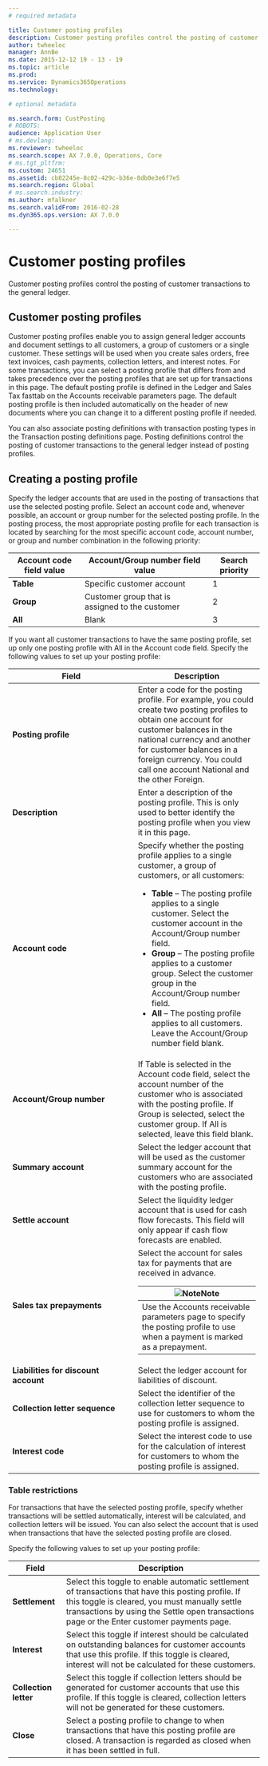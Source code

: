 ```yaml
---
# required metadata

title: Customer posting profiles
description: Customer posting profiles control the posting of customer transactions to the general ledger.
author: twheeloc
manager: AnnBe
ms.date: 2015-12-12 19 - 13 - 19
ms.topic: article
ms.prod: 
ms.service: Dynamics365Operations
ms.technology: 

# optional metadata

ms.search.form: CustPosting
# ROBOTS: 
audience: Application User
# ms.devlang: 
ms.reviewer: twheeloc
ms.search.scope: AX 7.0.0, Operations, Core
# ms.tgt_pltfrm: 
ms.custom: 24651
ms.assetid: cb82245e-8c02-429c-b36e-8db0e3e6f7e5
ms.search.region: Global
# ms.search.industry: 
ms.author: mfalkner
ms.search.validFrom: 2016-02-28
ms.dyn365.ops.version: AX 7.0.0

---
```


# Customer posting profiles

Customer posting profiles control the posting of customer transactions to the general ledger.

Customer posting profiles
-------------------------

Customer posting profiles enable you to assign general ledger accounts and document settings to all customers, a group of customers or a single customer. These settings will be used when you create sales orders, free text invoices, cash payments, collection letters, and interest notes. For some transactions, you can select a posting profile that differs from and takes precedence over the posting profiles that are set up for transactions in this page. The default posting profile is defined in the Ledger and Sales Tax fasttab on the Accounts receivable parameters page. The default posting profile is then included automatically on the header of new documents where you can change it to a different posting profile if needed.

You can also associate posting definitions with transaction posting types in the Transaction posting definitions page. Posting definitions control the posting of customer transactions to the general ledger instead of posting profiles.

## Creating a posting profile
Specify the ledger accounts that are used in the posting of transactions that use the selected posting profile. Select an account code and, whenever possible, an account or group number for the selected posting profile. In the posting process, the most appropriate posting profile for each transaction is located by searching for the most specific account code, account number, or group and number combination in the following priority:

| **Account code** field value | **Account/Group number** field value            | Search priority |
|------------------------------|-------------------------------------------------|-----------------|
| **Table**                    | Specific customer account                       | 1               |
| **Group**                    | Customer group that is assigned to the customer | 2               |
| **All**                      | Blank                                           | 3               |

If you want all customer transactions to have the same posting profile, set up only one posting profile with All in the Account code field. Specify the following values to set up your posting profile:

<table>
<colgroup>
<col width="50%" />
<col width="50%" />
</colgroup>
<thead>
<tr class="header">
<th>Field</th>
<th>Description</th>
</tr>
</thead>
<tbody>
<tr class="odd">
<td><strong>Posting profile</strong></td>
<td>Enter a code for the posting profile. For example, you could create two posting profiles to obtain one account for customer balances in the national currency and another for customer balances in a foreign currency. You could call one account National and the other Foreign.</td>
</tr>
<tr class="even">
<td><strong>Description</strong></td>
<td>Enter a description of the posting profile. This is only used to better identify the posting profile when you view it in this page.</td>
</tr>
<tr class="odd">
<td><strong>Account code</strong></td>
<td>Specify whether the posting profile applies to a single customer, a group of customers, or all customers:
<ul>
<li><strong>Table</strong> – The posting profile applies to a single customer. Select the customer account in the Account/Group number field.</li>
<li><strong>Group</strong> – The posting profile applies to a customer group. Select the customer group in the Account/Group number field.</li>
<li><strong>All</strong> – The posting profile applies to all customers. Leave the Account/Group number field blank.</li>
</ul></td>
</tr>
<tr class="even">
<td><strong>Account/Group number</strong></td>
<td>If Table is selected in the Account code field, select the account number of the customer who is associated with the posting profile. If Group is selected, select the customer group. If All is selected, leave this field blank.</td>
</tr>
<tr class="odd">
<td><strong>Summary account</strong></td>
<td>Select the ledger account that will be used as the customer summary account for the customers who are associated with the posting profile.</td>
</tr>
<tr class="even">
<td><strong>Settle account</strong></td>
<td>Select the liquidity ledger account that is used for cash flow forecasts. This field will only appear if cash flow forecasts are enabled.</td>
</tr>
<tr class="odd">
<td><strong>Sales tax prepayments</strong></td>
<td>Select the account for sales tax for payments that are received in advance.
<div class="alert">
<table>
<thead>
<tr class="header">
<th><img src="https://i-technet.sec.s-msft.com/areas/global/content/clear.gif" title="Note" alt="Note" id="alert_note" class="cl_IC101471" /><strong>Note</strong></th>
</tr>
</thead>
<tbody>
<tr class="odd">
<td>Use the Accounts receivable parameters page to specify the posting profile to use when a payment is marked as a prepayment.</td>
</tr>
</tbody>
</table>
</div></td>
</tr>
<tr class="even">
<td><strong>Liabilities for discount account</strong></td>
<td>Select the ledger account for liabilities of discount.</td>
</tr>
<tr class="odd">
<td><strong>Collection letter sequence</strong></td>
<td>Select the identifier of the collection letter sequence to use for customers to whom the posting profile is assigned.</td>
</tr>
<tr class="even">
<td><strong>Interest code</strong></td>
<td>Select the interest code to use for the calculation of interest for customers to whom the posting profile is assigned.</td>
</tr>
</tbody>
</table>

### 

### **Table restrictions**

For transactions that have the selected posting profile, specify whether transactions will be settled automatically, interest will be calculated, and collection letters will be issued. You can also select the account that is used when transactions that have the selected posting profile are closed.

Specify the following values to set up your posting profile:

| Field                 | Description                                                                                                                                                                                                                                        |
|-----------------------|----------------------------------------------------------------------------------------------------------------------------------------------------------------------------------------------------------------------------------------------------|
| **Settlement**        | Select this toggle to enable automatic settlement of transactions that have this posting profile. If this toggle is cleared, you must manually settle transactions by using the Settle open transactions page or the Enter customer payments page. |
| **Interest**          | Select this toggle if interest should be calculated on outstanding balances for customer accounts that use this profile. If this toggle is cleared, interest will not be calculated for these customers.                                           |
| **Collection letter** | Select this toggle if collection letters should be generated for customer accounts that use this profile. If this toggle is cleared, collection letters will not be generated for these customers.                                                 |
| **Close**             | Select a posting profile to change to when transactions that have this posting profile are closed. A transaction is regarded as closed when it has been settled in full.                                                                           |



